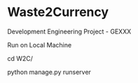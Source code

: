 # Waste2Currency
Development Engineering Project - GEXXX

Run on Local Machine 

cd W2C/

python manage.py runserver
